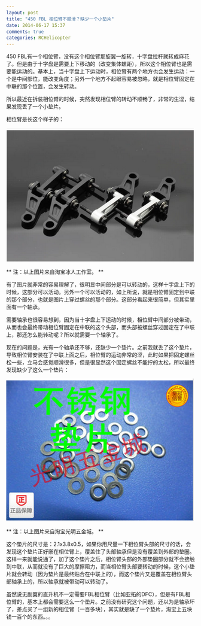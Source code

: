 ```yaml
---
layout: post
title: "450 FBL 相位臂不顺滑？缺少一个小垫片"
date: 2014-06-17 15:37
comments: true
categories: RCHelicopter
---
```


450 FBL有一个相位臂，没有这个相位臂那旋翼一旋转，十字盘拉杆就转成麻花了。但是由于十字盘是需要上下移动的（改变集体螺距），所以这个相位臂也是需要能运动的。基本上，当十字盘上下运动时，相位臂有两个地方也会发生运动：一个是中间部位，能改变角度；另外一个地方不起眼容易被忽略，就是相位臂固定在中联的那个位置，会发生转动。

所以最近在拆装相位臂的时候，突然发现相位臂的转动不顺畅了，非常的生涩，结果发现丢了一个小垫片。

<!-- more -->

相位臂是长这个样子的：

![450 FBL相位臂](/downloads/image/fbl-phase-arm.png)

** 注：以上图片来自淘宝冰人工作室。 **

有了图片就非常的容易理解了，很明显中间部分是可以转动的，这样十字盘上下的时候，这部分可以活动。另外一个可以活动的，如上所说，就是相位臂固定到中联的那个部分，也就是图片上穿过螺丝的那个部分。这部分看起来很简单，但其实里面有一个轴承。

需要轴承也很容易想到，因为当十字盘上下运动的时候，相位臂中间部分被带动，从而也会最终带动相位臂固定在中联的这个头部，而头部被螺丝穿过固定在了中联上，那还怎么能转动呢？所以就需要一个轴承了。

现在的问题是，光有一个轴承还不够，还缺少一个垫片。之前我就丢了这个垫片，导致相位臂安装在了中联上面之后，相位臂的运动非常的涩，此时如果把固定螺丝松一些，立马会感觉顺滑很多，但是很显然这个固定螺丝不能拧的太松，所以最终发现缺少了这么一个垫片：

![450 FBL相位臂垫片](/downloads/image/fbl-phase-arm-pad.png)

** 注：以上图片来自淘宝光明五金城。 **

这个垫片的尺寸是：2.1x3.8x0.5，如果你用尺量一下相位臂头部的尺寸的话，会发现这个垫片正好嵌在相位臂上，覆盖住了头部轴承但是没有覆盖到外部的垫圈。这样一来就能说通了，加了这个垫片之后，相位臂头部的外部垫圈部分就不会接触到中联，从而就没有了巨大的摩擦阻力，而当相位臂头部要转动的时候，这个小垫片就会转动（因为垫片是最终贴合在中联上的），而这个垫片又是覆盖在相位臂头部轴承上的，所以轴承就被带动可以转动了。

虽然说无副翼的直升机不一定需要FBL相位臂（比如亚拓的DFC），但是有FBL相位臂的，基本上都会需要这么一个垫片。之前没有研究这个问题，还以为是轴承坏了，差点买了一组新的相位臂（一百多块），其实就是缺了一个垫片，淘宝上五块钱一百个的东西。。。
